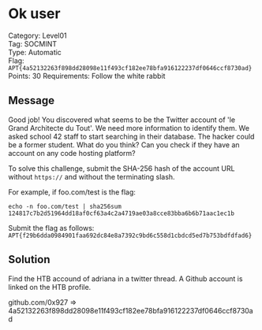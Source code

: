 # Ok user

Category: Level01  
Tag: SOCMINT  
Type: Automatic  
Flag: `APT{4a52132263f898dd28098e11f493cf182ee78bfa916122237df0646ccf8730ad}`  
Points: 30
Requirements: Follow the white rabbit

## Message

Good job! You discovered what seems to be the Twitter account of 'le Grand Architecte du Tout'. We need more information to identify them. We asked school 42 staff to start searching in their database. The hacker could be a former student. What do you think? Can you check if they have an account on any code hosting platform?

To solve this challenge, submit the SHA-256 hash of the account URL without `https://` and without the terminating slash.

For example, if foo.com/test is the flag:
```
echo -n foo.com/test | sha256sum
124817c7b2d51964dd18af0cf63a4c2a4719ae03a8cce83bba6b6b71aac1ec1b
```

Submit the flag as follows:  
`APT{f29b6dda0984901faa692dc84e8a7392c9bd6c558d1cbdcd5ed7b753bdfdfad6}`

## Solution

Find the HTB accound of adriana in a twitter thread. A Github account is linked on the HTB profile.

github.com/0x927 => 4a52132263f898dd28098e11f493cf182ee78bfa916122237df0646ccf8730ad
